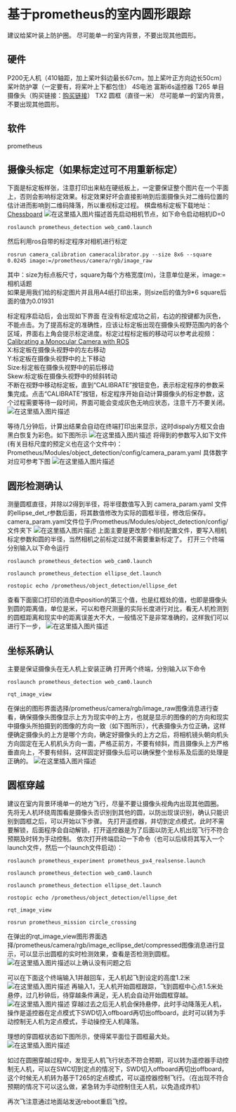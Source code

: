 ﻿# 基于prometheus的室内圆形跟踪
建议给桨叶装上防护圈。
尽可能单一的室内背景，不要出现其他圆形。
## 硬件
P200无人机（410轴距，加上桨叶斜边最长67cm，加上桨叶正方向边长50cm）
桨叶防护罩（一定要有，将桨叶上下都包住）
4S电池
富斯i6s遥控器
T265
单目摄像头（购买链接：[购买链接](https://item.taobao.com/item.htm?_u=g5bpko475d4&id=605447137649)）
TX2
圆框（直径一米）
尽可能单一的室内背景，不要出现其他圆形。
## 软件
prometheus

## 摄像头标定（如果标定过可不用重新标定）
下面是标定板样张，注意打印出来粘在硬纸板上，一定要保证整个图片在一个平面上，否则会影响标定效果。标定效果好坏会直接影响到后面摄像头对二维码位置的估计进而影响到二维码降落，所以重视标定过程。
棋盘格标定板下载地址：[Chessboard](http://jario.ren/images/2005/qipangebiaoding.jpg)
![在这里插入图片描述](https://img-blog.csdnimg.cn/20201203141922533.jpg)首先启动相机节点，如下命令启动相机ID=0<br/>
```
roslaunch prometheus_detection web_cam0.launch  
```
然后利用ros自带的标定程序对相机进行标定<br/>
```
rosrun camera_calibration cameracalibrator.py --size 8x6 --square 0.0245 image:=/prometheus/camera/rgb/image_raw
```

其中：size为标点板尺寸，square为每个方格宽度(m)，注意单位是米，image:=相机话题<br/>
如果是用我们给的标定图片并且用A4纸打印出来，则size后的值为9*6  square后面的值为0.01931

标定程序启动后，会出现如下界面
在没有标定成功之前，右边的按键都为灰色，不能点击。为了提高标定的准确性，应该让标定板出现在摄像头视野范围内的各个区域，界面右上角会提示标定进度。标定过程标定板的移动可以参考此视频：[Calibrating a Monocular Camera with ROS](https://www.bilibili.com/video/BV1o7411C73L?from=search&seid=4341277568306257299)<br/>
X:标定板在摄像头视野中的左右移动<br/>
Y:标定板在摄像头视野中的上下移动<br/>
Size:标定板在摄像头视野中的前后移动<br/>
Skew:标定板在摄像头视野中的倾斜转动<br/>
不断在视野中移动标定板，直到“CALIBRATE”按钮变色，表示标定程序的参数采集完成。点击“CALIBRATE”按钮，标定程序开始自动计算摄像头的标定参数，这个过程需要等待一段时间，界面可能会变成灰色无响应状态，注意千万不要关闭。
![在这里插入图片描述](https://img-blog.csdnimg.cn/202012072110329.png)

等待几分钟后，计算出结果会自动在终端打印出来显示，这时dispaly方框又会由黑白恢复为彩色。如下图所示
![在这里插入图片描述](https://img-blog.csdnimg.cn/20201207083342502.png)
将得到的参数写入如下文件(有关目标尺度的预定义也在这个文件中)：Prometheus/Modules/object_detection/config/camera_param.yaml
具体数字对应可参考下图
![在这里插入图片描述](https://img-blog.csdnimg.cn/20201203224211428.png)




## 圆形检测确认
测量圆框直径，并除以2得到半径，将半径数值写入到 camera_param.yaml 文件的ellipse_det_r参数后面，将其数值修改为实际的圆框半径，修改后保存。
camera_param.yaml文件位于/Prometheus/Modules/object_detection/config/文件夹下
![在这里插入图片描述](https://img-blog.csdnimg.cn/20201214143011558.png)
上面主要是更改那个相机配置文件，要写入相机标定参数和圆的半径，当然相机之前标定过就不需要重新标定了。
打开三个终端分别输入以下命令运行
```
roslaunch prometheus_detection web_cam0.launch
```
```
roslaunch prometheus_detection ellipse_det.launch
```
```
rostopic echo /prometheus/object_detection/ellipse_det
```
查看下面窗口打印的消息中position的第三个值，也是红框处的值，也即是摄像头到圆的距离值，单位是米，可以和卷尺测量的实际长度进行对比，看无人机检测到的圆框距离和现实中的距离误差大不大，一般情况下是非常准确的，这样我们可以进行下一步，
![在这里插入图片描述](https://img-blog.csdnimg.cn/20201216091044822.png)
## 坐标系确认
主要是保证摄像头在无人机上安装正确
打开两个终端，分别输入以下命令
```
roslaunch prometheus_detection web_cam0.launch
```
```
rqt_image_view
```
在弹出的图形界面选择/prometheus/camera/rgb/image_raw图像消息进行查看，确保摄像头图像显示上方为现实中的上方，也就是显示的图像的的方向和现实中摄像头所拍摄到的图像的方向一致（如下图所示），代表摄像头方位正确，这样便确定摄像头的上方是哪个方向，确定好摄像头的上方之后，将相机镜头朝向机头方向固定在无人机机头方向一面，严格正前方，不要有倾斜，而且摄像头上方严格垂直向上，不要有倾斜，这样固定好摄像头后可以确保整个坐标系及后面的处理是正确的。
![在这里插入图片描述](https://img-blog.csdnimg.cn/20201215094617891.png)
## 圆框穿越
建议在室内背景环境单一的地方飞行，尽量不要让摄像头视角内出现其他圆圈。
先将无人机环绕周围看是摄像头否识别到其他的圆，以防出现误识别，确认只能识别到圆框之后，可以开始以下步骤。
先打开遥控器，并切到定点模式，此时不需要解锁，后面程序会自动解锁，打开遥控器是为了后面以防无人机出现飞行不符合预期及时转为手动控制。
依次打开终端启动一下命令（也可以后续将其写入一个launch文件，然后一个launch文件启动）：
```
roslaunch prometheus_experiment prometheus_px4_realsense.launch
```
```
roslaunch prometheus_detection web_cam0.launch
```
```
roslaunch prometheus_detection ellipse_det.launch
```
```
rostopic echo /prometheus/object_detection/ellipse_det
```
```
rqt_image_view
```
```
rosrun prometheus_mission circle_crossing
```

在弹出的rqt_image_view图形界面选择/prometheus/camera/rgb/image_ecllipse_det/compressed图像消息进行显示，可以显示出圆框的实时检测效果，查看是否检测到圆框。
![在这里插入图片描述](https://img-blog.csdnimg.cn/20201216095921288.png)以上确认没有问题之后

可以在下面这个终端输入1并敲回车，无人机起飞到设定的高度1.2米
![在这里插入图片描述](https://img-blog.csdnimg.cn/20201216084724871.png)
再输入1，无人机开始圆框跟踪，飞到圆框中心点1.5米处悬停，过几秒钟后，待穿越条件满足，无人机会自动开始圆框穿越。
![在这里插入图片描述](https://img-blog.csdnimg.cn/20201216084958500.png)
穿越过去之后无人机会保持悬停，此时手动降落无人机，操作是遥控器在定点模式下SWD切入offboard再切出offboard，此时可以转为手动控制无人机为定点模式，手动操控无人机降落。

理想的穿圆框状态如下图所示，使得桨平面位于圆框最大处。
![在这里插入图片描述](https://img-blog.csdnimg.cn/20201216091317376.png)

如过在圆圈穿越过程中，发现无人机飞行状态不符合预期，可以转为遥控器手动控制无人机，可以在SWC切到定点的情况下，SWD切入offboard再切出offboard，这个时候无人机转为基于T265的定点模式，可以遥控器控制飞行。（在出现不符合预期的情况下可以这么做，紧急转为手动控制住无人机，以免造成炸机）


再次飞注意通过地面站发送reboot重启飞控。





